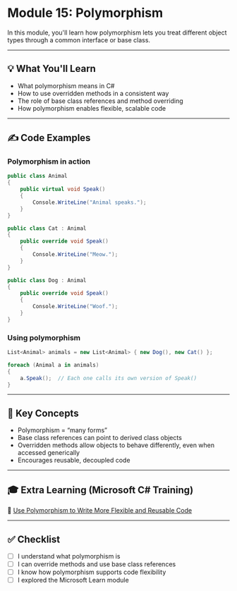 # Module 15: Polymorphism

In this module, you'll learn how polymorphism lets you treat different object types through a common interface or base class.

---

## 💡 What You'll Learn
- What polymorphism means in C#
- How to use overridden methods in a consistent way
- The role of base class references and method overriding
- How polymorphism enables flexible, scalable code

---

## ✍️ Code Examples

### Polymorphism in action
```csharp
public class Animal
{
    public virtual void Speak()
    {
        Console.WriteLine("Animal speaks.");
    }
}

public class Cat : Animal
{
    public override void Speak()
    {
        Console.WriteLine("Meow.");
    }
}

public class Dog : Animal
{
    public override void Speak()
    {
        Console.WriteLine("Woof.");
    }
}
```

### Using polymorphism
```csharp
List<Animal> animals = new List<Animal> { new Dog(), new Cat() };

foreach (Animal a in animals)
{
    a.Speak();  // Each one calls its own version of Speak()
}
```

---

## 🧠 Key Concepts

- Polymorphism = “many forms”
- Base class references can point to derived class objects
- Overridden methods allow objects to behave differently, even when accessed generically
- Encourages reusable, decoupled code

---

## 🎓 Extra Learning (Microsoft C# Training)

🔗 [Use Polymorphism to Write More Flexible and Reusable Code](https://learn.microsoft.com/en-us/training/modules/csharp-polymorphism/)

---

## ✅ Checklist

- [ ] I understand what polymorphism is
- [ ] I can override methods and use base class references
- [ ] I know how polymorphism supports code flexibility
- [ ] I explored the Microsoft Learn module
